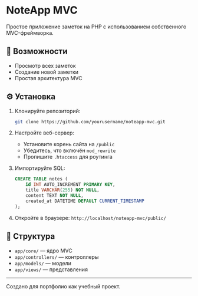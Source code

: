 # NoteApp MVC

Простое приложение заметок на PHP с использованием собственного MVC-фреймворка.

## 🚀 Возможности
- Просмотр всех заметок
- Создание новой заметки
- Простая архитектура MVC

## ⚙️ Установка

1. Клонируйте репозиторий:
   ```bash
   git clone https://github.com/yourusername/noteapp-mvc.git
   ```

2. Настройте веб-сервер:
   - Установите корень сайта на `/public`
   - Убедитесь, что включён `mod_rewrite`
   - Пропишите `.htaccess` для роутинга

3. Импортируйте SQL:
   ```sql
   CREATE TABLE notes (
       id INT AUTO_INCREMENT PRIMARY KEY,
       title VARCHAR(255) NOT NULL,
       content TEXT NOT NULL,
       created_at DATETIME DEFAULT CURRENT_TIMESTAMP
   );
   ```

4. Откройте в браузере: `http://localhost/noteapp-mvc/public/`

## 🧠 Структура
- `app/core/` — ядро MVC
- `app/controllers/` — контроллеры
- `app/models/` — модели
- `app/views/` — представления

---

Создано для портфолио как учебный проект.
